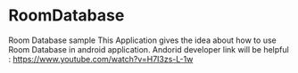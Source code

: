 # RoomDatabase
Room Database sample
This Application gives the idea about how to use Room Database in android application.
Andorid developer link will be helpful :
https://www.youtube.com/watch?v=H7I3zs-L-1w
